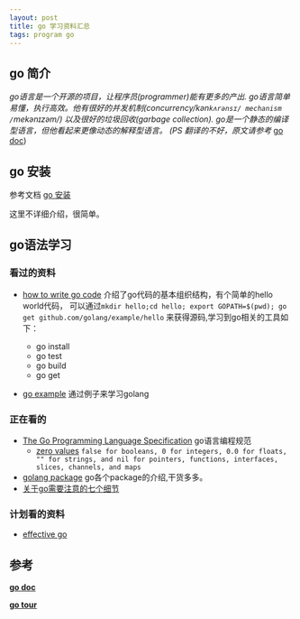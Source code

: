 ```yaml
---
layout: post
title: go 学习资料汇总 
tags: program go
---
```


## go 简介


*go语言是一个开源的项目，让程序员(programmer)能有更多的产出.
go语言简单易懂，执行高效。他有很好的并发机制(concurrency/kən`kʌrənsɪ/ mechanism /`mekənɪzəm/)
以及很好的垃圾回收(garbage collection). go是一个静态的编译型语言，但他看起来更像动态的解释型语言。
 (PS  翻译的不好，原文请参考*
 [go doc](https://golang.org/doc/))

## go 安装

参考文档 [go 安装](https://golang.org/doc/install)

这里不详细介绍，很简单。

## go语法学习

### 看过的资料
* [how to write go code](https://golang.org/doc/code.html) 介绍了go代码的基本组织结构，有个简单的hello world代码，
可以通过`mkdir hello;cd hello; export GOPATH=$(pwd); go get github.com/golang/example/hello` 来获得源码,学习到go相关的工具如下：
    * go install
    * go test
    * go build
    * go get

* [go example](https://gobyexample.com/) 通过例子来学习golang

### 正在看的
* [The Go Programming Language Specification](https://golang.org/ref/spec) go语言编程规范
    * [zero values](https://golang.org/ref/spec#The_zero_value) `false for booleans, 0 for integers, 0.0 for floats, "" for strings, and nil for pointers, functions, interfaces, slices, channels, and maps`
* [golang package](https://golang.org/pkg/) go各个package的介绍,干货多多。
* [关于go需要注意的七个细节](http://tonybai.com/2015/09/17/7-things-you-may-not-pay-attation-to-in-go/)

### 计划看的资料

* [effective go](https://golang.org/doc/effective_go.html)



<a id="reference"> </a>
## 参考

[**go doc**](https://golang.org/doc/)

[**go tour**](https://tour.golang.org/)

